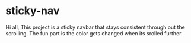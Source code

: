# sticky-nav
Hi all,
This project is a sticky navbar that stays consistent through out the scrolling.
The fun part is the color gets changed when its srolled further.
